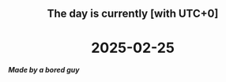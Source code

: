 <h2 align=center>The day is currently [with UTC+0]</h2>
<h1 align=center><!--TIME BEGIN-->2025-02-25<!--TIME END--></h1>
<h5>Made by a bored guy</h5>
